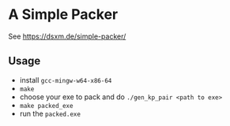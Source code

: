 # A Simple Packer
See https://dsxm.de/simple-packer/

## Usage
- install `gcc-mingw-w64-x86-64`
- `make`
- choose your exe to pack and do `./gen_kp_pair <path to exe>`
- `make packed_exe`
- run the `packed.exe`
